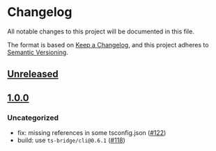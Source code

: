 # Changelog

All notable changes to this project will be documented in this file.

The format is based on [Keep a Changelog](https://keepachangelog.com/en/1.0.0/),
and this project adheres to [Semantic Versioning](https://semver.org/spec/v2.0.0.html).

## [Unreleased]

## [1.0.0]

### Uncategorized

- fix: missing references in some tsconfig.json ([#122](https://github.com/MetaMask/accounts/pull/122))
- build: use `ts-bridge/cli@0.6.1` ([#118](https://github.com/MetaMask/accounts/pull/118))

[Unreleased]: https://github.com/MetaMask/accounts/compare/@metamask/keyring-snap-client@1.0.0...HEAD
[1.0.0]: https://github.com/MetaMask/accounts/releases/tag/@metamask/keyring-snap-client@1.0.0
